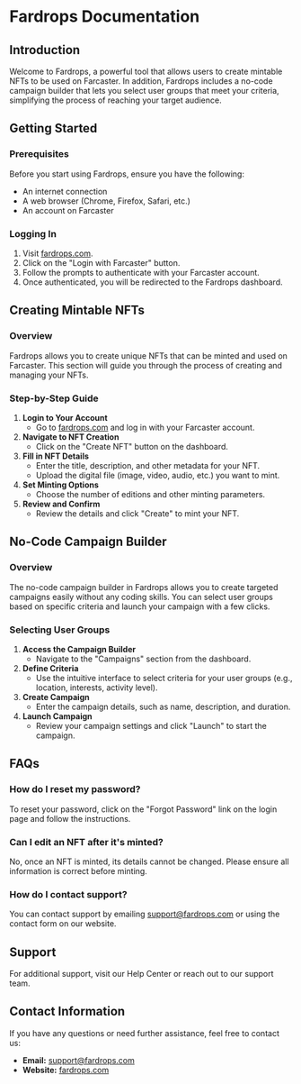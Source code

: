 # Fardrops Documentation

## Introduction

Welcome to Fardrops, a powerful tool that allows users to create mintable NFTs to be used on Farcaster. In addition, Fardrops includes a no-code campaign builder that lets you select user groups that meet your criteria, simplifying the process of reaching your target audience.

## Getting Started

### Prerequisites

Before you start using Fardrops, ensure you have the following:

- An internet connection
- A web browser (Chrome, Firefox, Safari, etc.)
- An account on Farcaster

### Logging In

1. Visit [fardrops.com](https://fardrops.com/).
2. Click on the "Login with Farcaster" button.
3. Follow the prompts to authenticate with your Farcaster account.
4. Once authenticated, you will be redirected to the Fardrops dashboard.

## Creating Mintable NFTs

### Overview

Fardrops allows you to create unique NFTs that can be minted and used on Farcaster. This section will guide you through the process of creating and managing your NFTs.

### Step-by-Step Guide

1. **Login to Your Account**
   - Go to [fardrops.com](https://fardrops.com/) and log in with your Farcaster account.
2. **Navigate to NFT Creation**
   - Click on the "Create NFT" button on the dashboard.
3. **Fill in NFT Details**
   - Enter the title, description, and other metadata for your NFT.
   - Upload the digital file (image, video, audio, etc.) you want to mint.
4. **Set Minting Options**
   - Choose the number of editions and other minting parameters.
5. **Review and Confirm**
   - Review the details and click "Create" to mint your NFT.

## No-Code Campaign Builder

### Overview

The no-code campaign builder in Fardrops allows you to create targeted campaigns easily without any coding skills. You can select user groups based on specific criteria and launch your campaign with a few clicks.

### Selecting User Groups

1. **Access the Campaign Builder**
   - Navigate to the "Campaigns" section from the dashboard.
2. **Define Criteria**
   - Use the intuitive interface to select criteria for your user groups (e.g., location, interests, activity level).
3. **Create Campaign**
   - Enter the campaign details, such as name, description, and duration.
4. **Launch Campaign**
   - Review your campaign settings and click "Launch" to start the campaign.

## FAQs

### How do I reset my password?

To reset your password, click on the "Forgot Password" link on the login page and follow the instructions.

### Can I edit an NFT after it's minted?

No, once an NFT is minted, its details cannot be changed. Please ensure all information is correct before minting.

### How do I contact support?

You can contact support by emailing support@fardrops.com or using the contact form on our website.

## Support

For additional support, visit our Help Center or reach out to our support team.

## Contact Information

If you have any questions or need further assistance, feel free to contact us:

- **Email:** support@fardrops.com
- **Website:** [fardrops.com](https://fardrops.com/)
